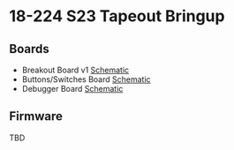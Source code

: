 # 18-224 S23 Tapeout Bringup

## Boards

- Breakout Board v1 [Schematic](pcb/breakout_board_v1/schematic.pdf)
- Buttons/Switches Board [Schematic](pcb/manual_gpio_board/schematic.pdf)
- Debugger Board [Schematic](pcb/debugger_board_v1/schematic.pdf)

## Firmware

TBD
